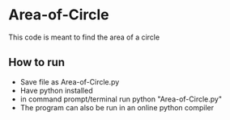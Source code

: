 # Area-of-Circle
This code is meant to find the area of a circle
## How to run
- Save file as Area-of-Circle.py
- Have python installed
- in command prompt/terminal run python "Area-of-Circle.py"
- The program can also be run in an online python compiler
